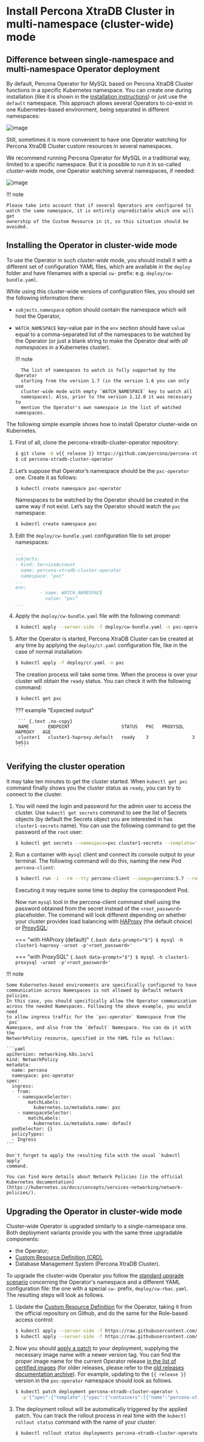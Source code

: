 # Install Percona XtraDB Cluster in multi-namespace (cluster-wide) mode

## Difference between single-namespace and multi-namespace Operator deployment

By default, Percona Operator for MySQL based on Percona XtraDB Cluster functions in a specific Kubernetes
namespace. You can create one during installation (like it is shown in the
[installation instructions](kubernetes.md#install-kubernetes)) or just use the `default`
namespace. This approach allows several Operators to co-exist in one
Kubernetes-based environment, being separated in different namespaces:

![image](assets/images/cluster-wide-1.png)

Still, sometimes it is more convenient to have one Operator watching for
Percona XtraDB Cluster custom resources in several namespaces.

We recommend running Percona Operator for MySQL in a traditional way,
limited to a specific namespace. But it is possible to run it in so-called
*cluster-wide* mode, one Operator watching several namespaces, if needed:

![image](assets/images/cluster-wide-2.png)

!!! note

    Please take into account that if several Operators are configured to
    watch the same namespace, it is entirely unpredictable which one will get
    ownership of the Custom Resource in it, so this situation should be avoided.

## Installing the Operator in cluster-wide mode

To use the Operator in such *cluster-wide* mode, you should install it with a
different set of configuration YAML files, which are available in the `deploy`
folder and have filenames with a special `cw-` prefix: e.g.
`deploy/cw-bundle.yaml`.

While using this cluster-wide versions of configuration files, you should set
the following information there:

* `subjects.namespace` option should contain the namespace which will host
    the Operator,
* `WATCH_NAMESPACE` key-value pair in the `env` section should have
    `value` equal to a  comma-separated list of the namespaces to be watched by
    the Operator (or just a blank string to make the Operator deal with
    *all namespaces* in a Kubernetes cluster).

    !!! note

        The list of namespaces to watch is fully supported by the Operator
        starting from the version 1.7 (in the version 1.6 you can only use
        cluster-wide mode with empty `WATCH_NAMESPACE` key to watch all
        namespaces). Also, prior to the version 1.12.0 it was necessary to
        mention the Operator's own namespace in the list of watched namespaces.

The following simple example shows how to install Operator cluster-wide on
Kubernetes.


1. First of all, clone the percona-xtradb-cluster-operator repository:

    ``` {.bash data-prompt="$" }
    $ git clone -b v{{ release }} https://github.com/percona/percona-xtradb-cluster-operator
    $ cd percona-xtradb-cluster-operator
    ```

2. Let’s suppose that Operator’s namespace should be the `pxc-operator` one.
    Create it as follows:

    ``` {.bash data-prompt="$" }
    $ kubectl create namespace pxc-operator
    ```

    Namespaces to be watched by the Operator should be created in the same way
    if not exist. Let’s say the Operator should watch the `pxc` namespace:

    ``` {.bash data-prompt="$" }
    $ kubectl create namespace pxc
    ```

3. Edit the ``deploy/cw-bundle.yaml`` configuration file to set proper
    namespaces:

    ```yaml
    ...
    subjects:
    - kind: ServiceAccount
      name: percona-xtradb-cluster-operator
      namespace: "pxc"
    ...
    env:
             - name: WATCH_NAMESPACE
               value: "pxc"
    ...
    ```

4. Apply the `deploy/cw-bundle.yaml` file with the following command:

    ``` {.bash data-prompt="$" }
    $ kubectl apply --server-side -f deploy/cw-bundle.yaml -n pxc-operator
    ```

5. After the Operator is started, Percona XtraDB Cluster can be created at any
    time by applying the `deploy/cr.yaml` configuration file, like in the case
    of normal installation:

    ``` {.bash data-prompt="$" }
    $ kubectl apply -f deploy/cr.yaml -n pxc
    ```

    The creation process will take some time. When the process is over your
    cluster will obtain the `ready` status. You can check it with the following
    command:

    ``` {.bash data-prompt="$" }
    $ kubectl get pxc
    ```

    ??? example "Expected output"

        ``` {.text .no-copy}
        NAME       ENDPOINT                   STATUS   PXC   PROXYSQL   HAPROXY   AGE
        cluster1   cluster1-haproxy.default   ready    3                3         5m51s
        ```

## Verifying the cluster operation

It may take ten minutes to get the cluster started. When `kubectl get pxc`
command finally shows you the cluster status as `ready`, you can try to connect
to the cluster.

1. You will need the login and password for the admin user to access the
    cluster. Use `kubectl get secrets` command to see the list of Secrets
    objects (by default the Secrets object you are interested in has
    `cluster1-secrets` name).
    You can use the following command to get the password of the `root`
    user:
    
    ``` {.bash data-prompt="$" }
    $ kubectl get secrets --namespace=pxc cluster1-secrets --template='{{"{{"}}.data.root | base64decode{{"}}"}}{{"{{"}}"\n"{{"}}"}}'
    ```

2. Run a container with `mysql` client and connect its console output to your
    terminal. The following command will do this, naming the new Pod
    `percona-client`:

    ```{.bash data-prompt="$"}
    $ kubectl run -i --rm --tty percona-client --image=percona:5.7 --restart=Never --env="POD_NAMESPACE=pxc" -- bash -il
    ```
    
    Executing it may require some time to deploy the correspondent Pod.
    
    Now run `mysql` tool in the percona-client command shell using the password
    obtained from the secret instead of the `<root_password>` placeholder. The 
    command will look different depending on whether your cluster provides load
    balancing with [HAProxy](haproxy-conf.md) (the default choice) or
    [ProxySQL](proxysql-conf.md):

    === "with HAProxy (default)"
        ```{.bash data-prompt="$"}
        $ mysql -h cluster1-haproxy -uroot -p'<root_password>'
        ```

    === "with ProxySQL"
        ```{.bash data-prompt="$"}
        $ mysql -h cluster1-proxysql -uroot -p'<root_password>'
        ```

!!! note 

    Some Kubernetes-based environments are specifically configured to have
    communication across Namespaces is not allowed by default network policies.
    In this case, you should specifically allow the Operator communication
    across the needed Namespaces. Following the above example, you would need
    to allow ingress traffic for the `pxc-operator` Namespace from the `pxc`
    Namespace, and also from the `default` Namespace. You can do it with the
    NetworkPolicy resource, specified in the YAML file as follows:
    
    ```yaml
    apiVersion: networking.k8s.io/v1
    kind: NetworkPolicy
    metadata:
      name: percona
      namespace: pxc-operator
    spec:
      ingress:
      - from:
        - namespaceSelector:
            matchLabels:
              kubernetes.io/metadata.name: pxc
        - namespaceSelector:
            matchLabels:
              kubernetes.io/metadata.name: default
      podSelector: {}
      policyTypes:
      - Ingress
    ```
    
    Don't forget to apply the resulting file with the usual `kubectl apply`
    command.

    You can find more details about Network Policies [in the official Kubernetes documentation](https://kubernetes.io/docs/concepts/services-networking/network-policies/). 

## Upgrading the Operator in cluster-wide mode

Cluster-wide Operator is upgraded similarly to a single-namespace one. Both deployment variants provide you with the same three upgradable components:

* the Operator;
* [Custom Resource Definition (CRD)](operator.md),
* Database Management System (Percona XtraDB Cluster).
 
To upgrade the cluster-wide Operator you follow the [standard upgrade scenario](update.md#upgrading-the-operator-and-crd) concerning the Operator's namespace and a different YAML configuration file: the one with a special `cw-` prefix, `deploy/cw-rbac.yaml`. The resulting steps will look as follows.

1. Update the [Custom Resource Definition](https://kubernetes.io/docs/concepts/extend-kubernetes/api-extension/custom-resources/)
    for the Operator, taking it from the official repository on Github, and do
    the same for the Role-based access control:

    ``` {.bash data-prompt="$" }
    $ kubectl apply --server-side -f https://raw.githubusercontent.com/percona/percona-xtradb-cluster-operator/v{{ release }}/deploy/crd.yaml
    $ kubectl apply --server-side -f https://raw.githubusercontent.com/percona/percona-xtradb-cluster-operator/v{{ release }}/deploy/cw-rbac.yaml
    ```

2. Now you should [apply a patch](https://kubernetes.io/docs/tasks/run-application/update-api-object-kubectl-patch/) to your
    deployment, supplying the necessary image name with a newer version tag. You can find the proper
    image name for the current Operator release [in the list of certified images](images.md#custom-registry-images)
    (for older releases, please refer to the [old releases documentation archive](archive.md)).
    For example, updating to the `{{ release }}` version in the `pxc-operator` namespace should look as
    follows.

    ``` {.bash data-prompt="$" }
    $ kubectl patch deployment percona-xtradb-cluster-operator \
      -p'{"spec":{"template":{"spec":{"containers":[{"name":"percona-xtradb-cluster-operator","image":"percona/percona-xtradb-cluster-operator:{{ release }}"}]}}}}' -n pxc-operator
    ```

3. The deployment rollout will be automatically triggered by the applied patch.
    You can track the rollout process in real time with the
    `kubectl rollout status` command with the name of your cluster:

    ``` {.bash data-prompt="$" }
    $ kubectl rollout status deployments percona-xtradb-cluster-operator -n pxc-operator
    ```
